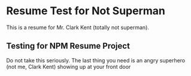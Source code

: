 # Resume Test for Not Superman
This is a resume for Mr. Clark Kent (totally not superman).  

## Testing for NPM Resume Project
Do not take this seriously.  The last thing you need is an angry superhero (not me, Clark Kent) showing up at your front door

